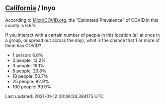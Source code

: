 
## [California](/united-states/california) / Inyo

According to [MicroCOVID.org](http://microcovid.org),
the "Estimated Prevalence" of COVID in this county is 6.8%

If you interact with a certain number of people in this location
(all at once in a group, or spread out across the day), what is the chance that
1 or more of them has COVID?

- 1 person: 6.8%
- 2 people: 13.2%
- 3 people: 19.1%
- 5 people: 29.8%
- 10 people: 50.7%
- 25 people: 82.9%
- 100 people: 99.9%

Last updated: 2021-01-12 00:46:24.384175 UTC
